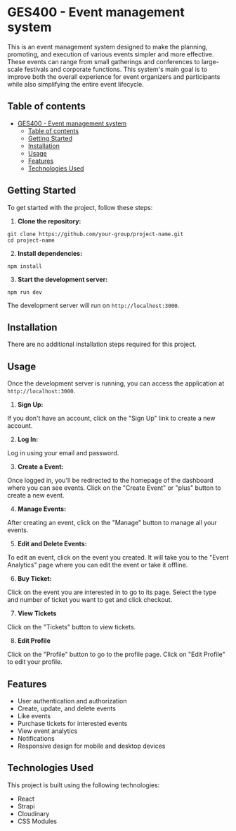 # GES400 - Event management system
This is an event management system designed to make the planning, promoting, and execution of various events simpler and more effective. These events can range from small gatherings and conferences to large-scale festivals and corporate functions. This system's main goal is to improve both the overall experience for event organizers and participants while also simplifying the entire event lifecycle. 

## Table of contents

- [GES400 - Event management system](#ges400---event-management-system)
  - [Table of contents](#table-of-contents)
  - [Getting Started](#getting-started)
  - [Installation](#installation)
  - [Usage](#usage)
  - [Features](#features)
  - [Technologies Used](#technologies-used)

## Getting Started

To get started with the project, follow these steps:

1. **Clone the repository:**
```
git clone https://github.com/your-group/project-name.git
cd project-name
```

2. **Install dependencies:**
```
npm install
```

3. **Start the development server:**
```
npm run dev
```
The development server will run on `http://localhost:3000`.

## Installation

There are no additional installation steps required for this project.

## Usage

Once the development server is running, you can access the application at `http://localhost:3000`.

1. **Sign Up:**

If you don't have an account, click on the "Sign Up" link to create a new account.

2. **Log In:**

Log in using your email and password.

3. **Create a Event:**

Once logged in, you'll be redirected to the homepage of the dashboard where you can see events. Click on the "Create Event" or "plus"  button to create a new event.

4. **Manage Events:**

After creating an event, click on the "Manage" button to manage all your events.

5. **Edit and Delete Events:**

To edit an event, click on the event you created. It will take you to the "Event Analytics" page where you can edit the event or take it offline.

6. **Buy Ticket:**

Click on the event you are interested in to go to its page. Select the type and number of ticket you want to get and click checkout.

7. **View Tickets**

Click on the "Tickets" button to view tickets.

8. **Edit Profile**

Click on the "Profile" button to go to the profile page. Click on "Edit Profile" to edit your profile.


## Features

- User authentication and authorization
- Create, update, and delete events
- Like events
- Purchase tickets for interested events
- View event analytics
- Notifications
- Responsive design for mobile and desktop devices

## Technologies Used

This project is built using the following technologies:

- React
- Strapi
- Cloudinary
- CSS Modules




